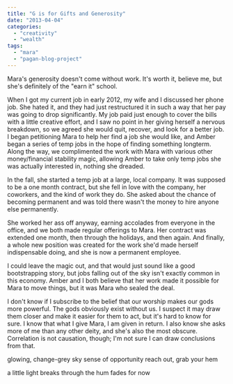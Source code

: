 ```yaml
---
title: "G is for Gifts and Generosity"
date: "2013-04-04"
categories: 
  - "creativity"
  - "wealth"
tags: 
  - "mara"
  - "pagan-blog-project"
---
```


Mara's generosity doesn't come without work. It's worth it, believe me, but she's definitely of the "earn it" school.

When I got my current job in early 2012, my wife and I discussed her phone job. She hated it, and they had just restructured it in such a way that her pay was going to drop significantly. My job paid just enough to cover the bills with a little creative effort, and I saw no point in her giving herself a nervous breakdown, so we agreed she would quit, recover, and look for a better job. I began petitioning Mara to help her find a job she would like, and Amber began a series of temp jobs in the hope of finding something longterm. Along the way, we complimented the work with Mara with various other money/financial stability magic, allowing Amber to take only temp jobs she was actually interested in, nothing she dreaded.

In the fall, she started a temp job at a large, local company. It was supposed to be a one month contract, but she fell in love with the company, her coworkers, and the kind of work they do. She asked about the chance of becoming permanent and was told there wasn't the money to hire anyone else permanently.

She worked her ass off anyway, earning accolades from everyone in the office, and we both made regular offerings to Mara. Her contract was extended one month, then through the holidays, and then again. And finally, a whole new position was created for the work she'd made herself indispensable doing, and she is now a permanent employee.

I could leave the magic out, and that would just sound like a good bootstrapping story, but jobs falling out of the sky isn't exactly common in this economy. Amber and I both believe that her work made it possible for Mara to move things, but it was Mara who sealed the deal.

I don't know if I subscribe to the belief that our worship makes our gods more powerful. The gods obviously exist without us. I suspect it may draw them closer and make it easier for them to act, but it's hard to know for sure. I know that what I give Mara, I am given in return. I also know she asks more of me than any other deity, and she's also the most obscure. Correlation is not causation, though; I'm not sure I can draw conclusions from that.

glowing, change-grey sky sense of opportunity reach out, grab your hem

a little light breaks through the hum fades for now
